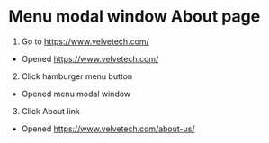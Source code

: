 # Menu modal window About page

1. Go to https://www.velvetech.com/

- Opened https://www.velvetech.com/

2. Click hamburger menu button

- Opened menu modal window

3. Click About link

- Opened https://www.velvetech.com/about-us/
